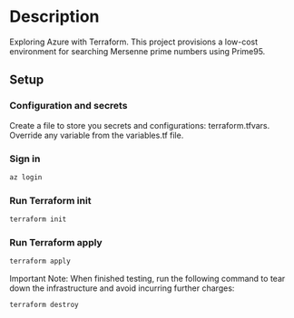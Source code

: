 # Description

Exploring Azure with Terraform. This project provisions a low-cost environment for searching Mersenne prime numbers using Prime95.

## Setup

### Configuration and secrets

Create a file to store you secrets and configurations: terraform.tfvars. Override any variable from the variables.tf file.

### Sign in

```markdown
az login
```

### Run Terraform init

```markdown
terraform init
```

### Run Terraform apply

```markdown
terraform apply
```

Important Note: When finished testing, run the following command to tear down the infrastructure and avoid incurring further charges:

```markdown
terraform destroy
```

